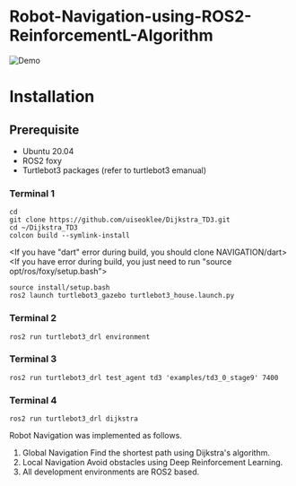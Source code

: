 # Robot-Navigation-using-ROS2-ReinforcementL-Algorithm
![Demo](media/dijkstra_td3.gif)

# Installation
## Prerequisite
- Ubuntu 20.04
- ROS2 foxy
- Turtlebot3 packages (refer to turtlebot3 emanual)

### Terminal 1
```
cd
git clone https://github.com/uiseoklee/Dijkstra_TD3.git
cd ~/Dijkstra_TD3
colcon build --symlink-install
```
<If you have "dart" error during build, you should clone NAVIGATION/dart>
<If you have error during build, you just need to run "source opt/ros/foxy/setup.bash">
```
source install/setup.bash
ros2 launch turtlebot3_gazebo turtlebot3_house.launch.py
```

### Terminal 2
```
ros2 run turtlebot3_drl environment
```

### Terminal 3
```
ros2 run turtlebot3_drl test_agent td3 'examples/td3_0_stage9' 7400
```

### Terminal 4
```
ros2 run turtlebot3_drl dijkstra
```



Robot Navigation was implemented as follows. 
1. Global Navigation Find the shortest path using Dijkstra's algorithm.
2. Local Navigation Avoid obstacles using Deep Reinforcement Learning.
3. All development environments are ROS2 based.
